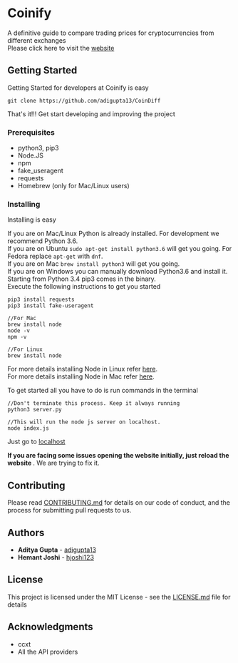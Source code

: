 # Coinify

A definitive guide to compare trading prices for cryptocurrencies from different exchanges
<br>Please click here to visit the [website](http://coinify.cf/)

## Getting Started

Getting Started for developers at Coinify is easy 

```
git clone https://github.com/adigupta13/CoinDiff
```
That's it!!! Get start developing and improving the project

### Prerequisites

* python3, pip3
* Node.JS
* npm
* fake_useragent
* requests
* Homebrew (only for Mac/Linux users)

### Installing

Installing is easy

If you are on Mac/Linux Python is already installed. For development we recommend Python 3.6. 
<br>If you are on Ubuntu `sudo apt-get install python3.6` will get you going. For Fedora replace `apt-get` with `dnf`.
<br>If you are on Mac `brew install python3` will get you going.
<br>If you are on Windows you can manually download Python3.6 and install it.
<br>Starting from Python 3.4 pip3 comes in the binary.
<br>Execute the following instructions to get you started
<br>
```
pip3 install requests
pip3 install fake-useragent

//For Mac
brew install node
node -v 
npm -v 

//For Linux
brew install node
```
For more details installing Node in Linux refer [here](http://blog.teamtreehouse.com/install-node-js-npm-linux).
<br>For more details installing Node in Mac refer [here](http://blog.teamtreehouse.com/install-node-js-npm-mac).

To get started all you have to do is run commands in the terminal 

```
//Don't terminate this process. Keep it always running
python3 server.py

//This will run the node js server on localhost.
node index.js

```
Just go to 
[localhost](http://localhost:8080) 

<b>If you are facing some issues opening the website initially, just reload the website </b>. We are trying to fix it. 

## Contributing

Please read [CONTRIBUTING.md]() for details on our code of conduct, and the process for submitting pull requests to us.

## Authors

* **Aditya Gupta** - [adigupta13](https://github.com/adigupta13)
* **Hemant Joshi** - [hjoshi123](https://github.com/hjoshi123)

## License

This project is licensed under the MIT License - see the [LICENSE.md](https://github.com/adigupta13/CoinDiff/blob/master/LICENSE.md) file for details

## Acknowledgments

* ccxt
* All the API providers
